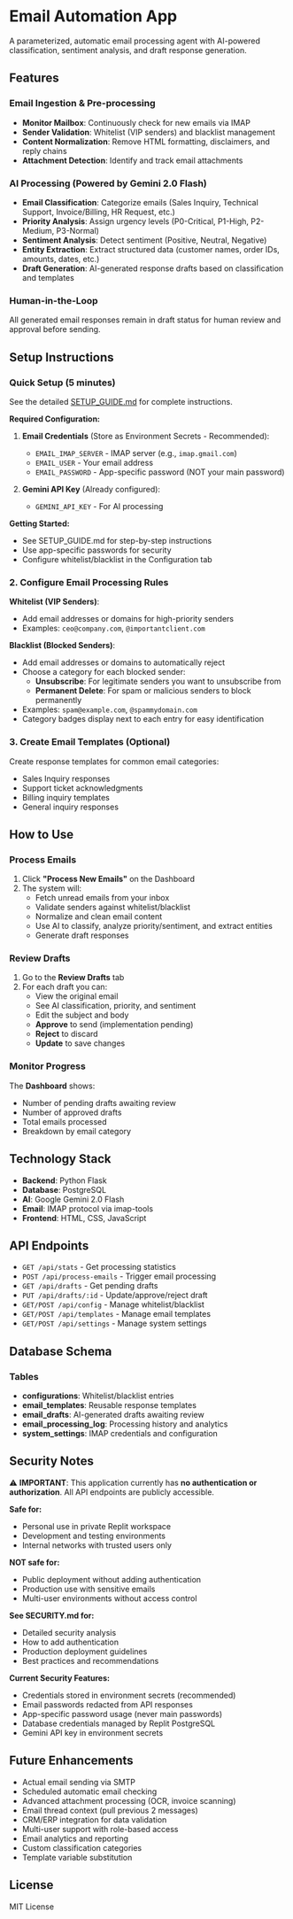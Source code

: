 # Email Automation App

A parameterized, automatic email processing agent with AI-powered classification, sentiment analysis, and draft response generation.

## Features

### Email Ingestion & Pre-processing
- **Monitor Mailbox**: Continuously check for new emails via IMAP
- **Sender Validation**: Whitelist (VIP senders) and blacklist management
- **Content Normalization**: Remove HTML formatting, disclaimers, and reply chains
- **Attachment Detection**: Identify and track email attachments

### AI Processing (Powered by Gemini 2.0 Flash)
- **Email Classification**: Categorize emails (Sales Inquiry, Technical Support, Invoice/Billing, HR Request, etc.)
- **Priority Analysis**: Assign urgency levels (P0-Critical, P1-High, P2-Medium, P3-Normal)
- **Sentiment Analysis**: Detect sentiment (Positive, Neutral, Negative)
- **Entity Extraction**: Extract structured data (customer names, order IDs, amounts, dates, etc.)
- **Draft Generation**: AI-generated response drafts based on classification and templates

### Human-in-the-Loop
All generated email responses remain in draft status for human review and approval before sending.

## Setup Instructions

### Quick Setup (5 minutes)

See the detailed [SETUP_GUIDE.md](SETUP_GUIDE.md) for complete instructions.

**Required Configuration:**

1. **Email Credentials** (Store as Environment Secrets - Recommended):
   - `EMAIL_IMAP_SERVER` - IMAP server (e.g., `imap.gmail.com`)
   - `EMAIL_USER` - Your email address
   - `EMAIL_PASSWORD` - App-specific password (NOT your main password)

2. **Gemini API Key** (Already configured):
   - `GEMINI_API_KEY` - For AI processing

**Getting Started:**
- See SETUP_GUIDE.md for step-by-step instructions
- Use app-specific passwords for security
- Configure whitelist/blacklist in the Configuration tab

### 2. Configure Email Processing Rules

**Whitelist (VIP Senders)**:
- Add email addresses or domains for high-priority senders
- Examples: `ceo@company.com`, `@importantclient.com`

**Blacklist (Blocked Senders)**:
- Add email addresses or domains to automatically reject
- Choose a category for each blocked sender:
  - **Unsubscribe**: For legitimate senders you want to unsubscribe from
  - **Permanent Delete**: For spam or malicious senders to block permanently
- Examples: `spam@example.com`, `@spammydomain.com`
- Category badges display next to each entry for easy identification

### 3. Create Email Templates (Optional)
Create response templates for common email categories:
- Sales Inquiry responses
- Support ticket acknowledgments
- Billing inquiry templates
- General inquiry responses

## How to Use

### Process Emails
1. Click **"Process New Emails"** on the Dashboard
2. The system will:
   - Fetch unread emails from your inbox
   - Validate senders against whitelist/blacklist
   - Normalize and clean email content
   - Use AI to classify, analyze priority/sentiment, and extract entities
   - Generate draft responses

### Review Drafts
1. Go to the **Review Drafts** tab
2. For each draft you can:
   - View the original email
   - See AI classification, priority, and sentiment
   - Edit the subject and body
   - **Approve** to send (implementation pending)
   - **Reject** to discard
   - **Update** to save changes

### Monitor Progress
The **Dashboard** shows:
- Number of pending drafts awaiting review
- Number of approved drafts
- Total emails processed
- Breakdown by email category

## Technology Stack

- **Backend**: Python Flask
- **Database**: PostgreSQL
- **AI**: Google Gemini 2.0 Flash
- **Email**: IMAP protocol via imap-tools
- **Frontend**: HTML, CSS, JavaScript

## API Endpoints

- `GET /api/stats` - Get processing statistics
- `POST /api/process-emails` - Trigger email processing
- `GET /api/drafts` - Get pending drafts
- `PUT /api/drafts/:id` - Update/approve/reject draft
- `GET/POST /api/config` - Manage whitelist/blacklist
- `GET/POST /api/templates` - Manage email templates
- `GET/POST /api/settings` - Manage system settings

## Database Schema

### Tables
- **configurations**: Whitelist/blacklist entries
- **email_templates**: Reusable response templates
- **email_drafts**: AI-generated drafts awaiting review
- **email_processing_log**: Processing history and analytics
- **system_settings**: IMAP credentials and configuration

## Security Notes

⚠️ **IMPORTANT**: This application currently has **no authentication or authorization**. All API endpoints are publicly accessible.

**Safe for:**
- Personal use in private Replit workspace
- Development and testing environments
- Internal networks with trusted users only

**NOT safe for:**
- Public deployment without adding authentication
- Production use with sensitive emails
- Multi-user environments without access control

**See SECURITY.md for:**
- Detailed security analysis
- How to add authentication
- Production deployment guidelines
- Best practices and recommendations

**Current Security Features:**
- Credentials stored in environment secrets (recommended)
- Email passwords redacted from API responses
- App-specific password usage (never main passwords)
- Database credentials managed by Replit PostgreSQL
- Gemini API key in environment secrets

## Future Enhancements

- Actual email sending via SMTP
- Scheduled automatic email checking
- Advanced attachment processing (OCR, invoice scanning)
- Email thread context (pull previous 2 messages)
- CRM/ERP integration for data validation
- Multi-user support with role-based access
- Email analytics and reporting
- Custom classification categories
- Template variable substitution

## License

MIT License

